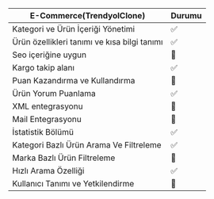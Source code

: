 | E-Commerce(TrendyolClone)  | Durumu |
| -------------------------- | ------- |
| Kategori ve Ürün İçeriği Yönetimi |✅|
| Ürün özellikleri tanımı ve kısa bilgi tanımı |✅|
| Seo içeriğine uygun        |🔄|
| Kargo takip alanı          |✅|
| Puan Kazandırma ve Kullandırma |🔄|
| Ürün Yorum Puanlama        |✅|
| XML entegrasyonu           |🔄|
| Mail Entegrasyonu          |🔄|
| İstatistik Bölümü          |✅|
| Kategori Bazlı Ürün Arama Ve Filtreleme |✅|
| Marka Bazlı Ürün Filtreleme |🔄|
| Hızlı Arama Özelliği       |✅|
| Kullanıcı Tanımı ve Yetkilendirme |🔄|
